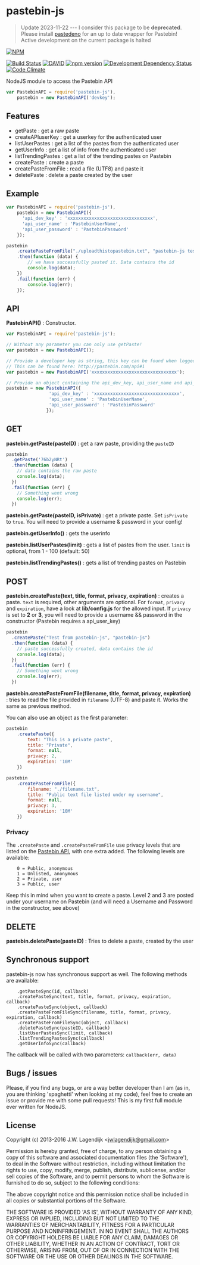 pastebin-js
===========



> Update 2023-11-22 --- I consider this package to be **deprecated**. Please install [pastedeno](https://www.npmjs.com/package/pastedeno) for an up to date wrapper for Pastebin! Active development on the current package is halted



[![NPM](https://nodei.co/npm/pastebin-js.svg?downloads=true&stars=true)](https://nodei.co/npm/pastebin-js/)

[![Build Status](https://travis-ci.org/j3lte/pastebin-js.svg?branch=master)](https://travis-ci.org/j3lte/pastebin-js)
[![DAVID](https://david-dm.org/j3lte/pastebin-js.svg)](https://david-dm.org/j3lte/pastebin-js)
[![npm version](https://badge.fury.io/js/pastebin-js.svg)](http://badge.fury.io/js/pastebin-js)
[![Development Dependency Status](https://david-dm.org/j3lte/pastebin-js/dev-status.svg?theme=shields.io)](https://david-dm.org/j3lte/pastebin-js#info=devDependencies)
[![Code Climate](https://codeclimate.com/github/j3lte/pastebin-js/badges/gpa.svg)](https://codeclimate.com/github/j3lte/pastebin-js)

NodeJS module to access the Pastebin API

```js
var PastebinAPI = require('pastebin-js'),
    pastebin = new PastebinAPI('devkey');
```


## Features

* getPaste : get a raw paste
* createAPIuserKey : get a userkey for the authenticated user
* listUserPastes : get a list of the pastes from the authenticated user
* getUserInfo : get a list of info from the authenticated user
* listTrendingPastes : get a list of the trending pastes on Pastebin
* createPaste : create a paste
* createPasteFromFile : read a file (UTF8) and paste it
* deletePaste : delete a paste created by the user

## Example

```js
var PastebinAPI = require('pastebin-js'),
    pastebin = new PastebinAPI({
      'api_dev_key' : 'xxxxxxxxxxxxxxxxxxxxxxxxxxxxxxxx',
      'api_user_name' : 'PastebinUserName',
      'api_user_password' : 'PastebinPassword'
    });

pastebin
    .createPasteFromFile("./uploadthistopastebin.txt", "pastebin-js test", null, 1, "N")
    .then(function (data) {
        // we have successfully pasted it. Data contains the id
        console.log(data);
    })
    .fail(function (err) {
        console.log(err);
    });
```

## API

**PastebinAPI()** : Constructor.

```js
var PastebinAPI = require('pastebin-js');

// Without any parameter you can only use getPaste!
var pastebin = new PastebinAPI();

// Provide a developer key as string, this key can be found when logged in.
// This can be found here: http://pastebin.com/api#1
var pastebin = new PastebinAPI('xxxxxxxxxxxxxxxxxxxxxxxxxxxxxxxx');

// Provide an object containing the api_dev_key, api_user_name and api_user_password
pastebin = new PastebinAPI({
                'api_dev_key' : 'xxxxxxxxxxxxxxxxxxxxxxxxxxxxxxxx',
                'api_user_name' : 'PastebinUserName',
                'api_user_password' : 'PastebinPassword'
               });
```

## GET

**pastebin.getPaste(pasteID)** : get a raw paste, providing the ``pasteID``

```js
pastebin
  .getPaste('76b2yNRt')
  .then(function (data) {
    // data contains the raw paste
    console.log(data);
  })
  .fail(function (err) {
    // Something went wrong
    console.log(err);
  })
```

**pastebin.getPaste(pasteID, isPrivate)** : get a private paste. Set ``isPrivate`` to ``true``. You will need to provide a username & password in your config!

**pastebin.getUserInfo()** : gets the userinfo

**pastebin.listUserPastes(limit)** : gets a list of pastes from the user. ``limit`` is optional, from 1 - 100 (default: 50)

**pastebin.listTrendingPastes()** : gets a list of trending pastes on Pastebin

## POST

**pastebin.createPaste(text, title, format, privacy, expiration)** : creates a paste. ``text`` is required, other
arguments are optional. For ``format``, ``privacy`` and ``expiration``, have a look at **lib/config.js** for the allowed input.
If ``privacy`` is set to **2** or **3**, you will need to provide a username && password in the constructor (Pastebin requires a api_user_key)

```js
pastebin
  .createPaste("Test from pastebin-js", "pastebin-js")
  .then(function (data) {
    // paste successfully created, data contains the id
    console.log(data);
  })
  .fail(function (err) {
    // Something went wrong
    console.log(err);
  })
```

**pastebin.createPasteFromFile(filename, title, format, privacy, expiration)** : tries to read the file provided in ``filename`` (UTF-8) and paste it. Works the same as previous method.

You can also use an object as the first parameter:

```js
pastebin
    .createPaste({
        text: "This is a private paste",
        title: "Private",
        format: null,
        privacy: 2,
        expiration: '10M'
    })

pastebin
    .createPasteFromFile({
        filename: "./filename.txt",
        title: "Public text file listed under my username",
        format: null,
        privacy: 3,
        expiration: '10M'
    })

```

### Privacy

The ``.createPaste`` and ``.createPasteFromFile`` use privacy levels that are listed on the [Pastebin API](http://pastebin.com/api#7), with one extra added. The following levels are available:

```
    0 = Public, anonymous
    1 = Unlisted, anonymous
    2 = Private, user
    3 = Public, user
```

Keep this in mind when you want to create a paste. Level 2 and 3 are posted under your username on Pastebin (and will need a Username and Password in the constructor, see above)

## DELETE

**pastebin.deletePaste(pasteID)** : Tries to delete a paste, created by the user

## Synchronous support

pastebin-js now has synchronous support as well. The following methods are available:

```
    .getPasteSync(id, callback)
    .createPasteSync(text, title, format, privacy, expiration, callback)
    .createPasteSync(object, callback)
    .createPasteFromFileSync(filename, title, format, privacy, expiration, callback)
    .createPasteFromFileSync(object, callback)
    .deletePasteSync(pasteID, callback)
    .listUserPastesSync(limit, callback)
    .listTrendingPastesSync(callback)
    .getUserInfoSync(callback)
```

The callback will be called with two parameters: ```callback(err, data)```

## Bugs / issues

Please, if you find any bugs, or are a way better developer than I am (as in, you are thinking 'spaghetti' when looking at my
code), feel free to create an issue or provide me with some pull requests! This is my first full module ever written for
NodeJS.

## License

Copyright (c) 2013-2016 J.W. Lagendijk &lt;jwlagendijk@gmail.com&gt;

Permission is hereby granted, free of charge, to any person obtaining
a copy of this software and associated documentation files (the
'Software'), to deal in the Software without restriction, including
without limitation the rights to use, copy, modify, merge, publish,
distribute, sublicense, and/or sell copies of the Software, and to
permit persons to whom the Software is furnished to do so, subject to
the following conditions:

The above copyright notice and this permission notice shall be
included in all copies or substantial portions of the Software.

THE SOFTWARE IS PROVIDED 'AS IS', WITHOUT WARRANTY OF ANY KIND,
EXPRESS OR IMPLIED, INCLUDING BUT NOT LIMITED TO THE WARRANTIES OF
MERCHANTABILITY, FITNESS FOR A PARTICULAR PURPOSE AND NONINFRINGEMENT.
IN NO EVENT SHALL THE AUTHORS OR COPYRIGHT HOLDERS BE LIABLE FOR ANY
CLAIM, DAMAGES OR OTHER LIABILITY, WHETHER IN AN ACTION OF CONTRACT,
TORT OR OTHERWISE, ARISING FROM, OUT OF OR IN CONNECTION WITH THE
SOFTWARE OR THE USE OR OTHER DEALINGS IN THE SOFTWARE.
